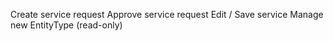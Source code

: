 Create service request
Approve service request
Edit / Save service
Manage new EntityType (read-only)

